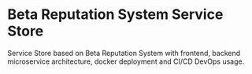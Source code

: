 # Beta Reputation System Service Store
Service Store based on Beta Reputation System with frontend, backend microservice architecture, docker deployment and CI/CD DevOps usage.
